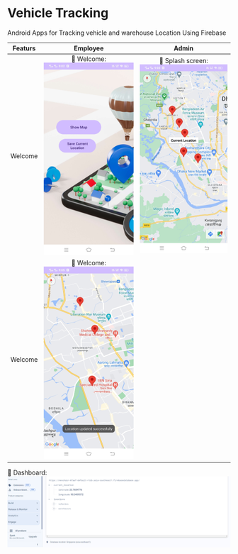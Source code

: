 # Vehicle Tracking
 Android Apps for Tracking vehicle and warehouse Location Using Firebase

|Featurs|Employee|Admin|
| :---: | :---: | :---: |
| Welcome | :pushpin: Welcome:![ start up](https://github.com/sabithassann/Vehicle-Tracking/blob/main/Android_screenshot/home_1.jpg) | :pushpin: Splash screen:![ start up](https://github.com/sabithassann/Vehicle-Tracking/blob/main/Android_screenshot/vehicle_2.jpg) |
| Welcome | :pushpin: Welcome:![ start up](https://github.com/sabithassann/Vehicle-Tracking/blob/main/Android_screenshot/current_location_3.jpg) |  |


:pushpin: Dashboard:
![ Dashboard page](https://github.com/sabithassann/Vehicle-Tracking/blob/main/Android_screenshot/firebse_4.png)



